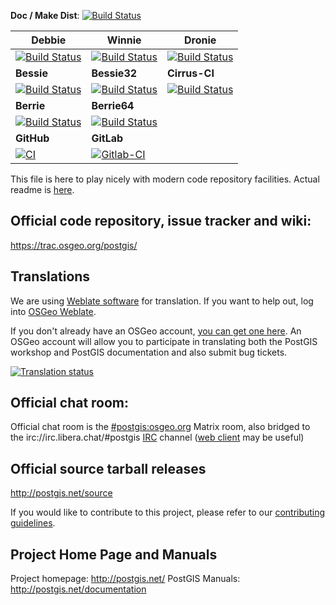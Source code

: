 **Doc / Make Dist**: [![Build Status](https://debbie.postgis.net/buildStatus/icon?job=PostGIS_Make_Dist%2Flabel%3Ddebbie)](https://debbie.postgis.net/view/PostGIS/job/PostGIS_Make_Dist/label=debbie/)


| **Debbie** | **Winnie** | **Dronie** |
| ---------  | ---------- | ---------  |
| [![Build Status](https://debbie.postgis.net/buildStatus/icon?job=PostGIS_3.3)](https://debbie.postgis.net/view/PostGIS/job/PostGIS_3.3/) | [![Build Status](https://winnie.postgis.net/buildStatus/icon?job=PostGIS_3.3)](https://winnie.postgis.net/view/PostGIS/job/PostGIS_3.3/) | [![Build Status](https://dronie.osgeo.org/api/badges/postgis/postgis/status.svg?branch=stable-3.4)](https://dronie.osgeo.org/postgis/postgis?branch=stable-3.4) ||
| **Bessie** | **Bessie32** | **Cirrus-CI** |
|  [![Build Status](https://debbie.postgis.net/buildStatus/icon?job=PostGIS_Worker_Run%2Flabel=bessie&build=last:${params.reference=refs/heads/stable-3.4})](https://debbie.postgis.net/view/PostGIS/job/PostGIS_Worker_Run/label=bessie/) |  [![Build Status](https://debbie.postgis.net/buildStatus/icon?job=PostGIS_Worker_Run%2Flabel%3Dbessie32&build=last:${params.reference=refs/heads/stable-3.4})](https://debbie.postgis.net/view/PostGIS/job/PostGIS_Worker_Run/label=bessie32/) |  [![Build Status](https://api.cirrus-ci.com/github/postgis/postgis.svg?branch=stable-3.4)](http://cirrus-ci.com/github/postgis/postgis) |
| **Berrie** | **Berrie64** |
|  [![Build Status](https://debbie.postgis.net/buildStatus/icon?job=PostGIS_Worker_Run/label=berrie&build=last:${params.reference=refs/heads/stable-3.4})](https://debbie.postgis.net/view/PostGIS/job/PostGIS_Worker_Run/label=berrie/) |  [![Build Status](https://debbie.postgis.net/buildStatus/icon?job=PostGIS_Worker_Run/label=berrie64&build=last:${params.reference=refs/heads/stable-3.4})](https://debbie.postgis.net/view/PostGIS/job/PostGIS_Worker_Run/label=berrie64/) | ||
| **GitHub** | **GitLab** |
| [![CI](https://github.com/postgis/postgis/workflows/CI/badge.svg?branch=stable-3.4)](https://github.com/postgis/postgis/actions?query=branch%3Astable-3.4) | [![Gitlab-CI](https://gitlab.com/postgis/postgis/badges/stable-3.4/pipeline.svg)](https://gitlab.com/postgis/postgis/commits/stable-3.4) ||


This file is here to play nicely with modern code repository facilities.
Actual readme is [here](README.postgis).

## Official code repository, issue tracker and wiki:
https://trac.osgeo.org/postgis/

## Translations
We are using [Weblate software](https://weblate.org) for translation.  If you want to help out, log into [OSGeo Weblate](https://weblate.osgeo.org/projects/postgis/).

If you don't already have an OSGeo account, [you can get one here](https://id.osgeo.org/ldap/create). An OSGeo account will allow you to participate in translating both the PostGIS workshop and PostGIS documentation and also submit bug tickets.

<a href="https://weblate.osgeo.org/engage/postgis/">
<img src="https://weblate.osgeo.org/widgets/postgis/-/287x66-grey.png" alt="Translation status" />
</a>

## Official chat room:

Official chat room is the [#postgis:osgeo.org](https://matrix.to/#/#postgis:osgeo.org)
Matrix room, also bridged to the irc://irc.libera.chat/#postgis
[IRC](https://en.wikipedia.org/wiki/Comparison_of_Internet_Relay_Chat_clients) channel
([web client](https://web.libera.chat/#postgis) may be useful)

## Official source tarball releases

http://postgis.net/source

If you would like to contribute to this project, please refer to our
[contributing guidelines](CONTRIBUTING.md).

## Project Home Page and Manuals
Project homepage: http://postgis.net/
PostGIS Manuals: http://postgis.net/documentation
